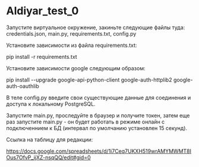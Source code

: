 # Aldiyar_test_0

Запустите виртуальное окружение, закиньте следующие файлы туда: credentials.json, main.py, requirements.txt, config.py

Установите зависимости из файла requirements.txt:

pip install -r requirements.txt

Установите зависимости google следующим образом:

pip install --upgrade google-api-python-client google-auth-httplib2 google-auth-oauthlib

В теле config.py введите свои существующие данные для соединения и доступа к локальному PostgreSQL.

Запустите main.py, проследуйте в браузер и получите токен, затем еще раз запустите main.py - он будет работать в режиме онлайн с подключеннием к БД (интервал по умолчанию установлен 15 секунд).

Ссылка на таблицу для редакции:

https://docs.google.com/spreadsheets/d/1i7Ceq7UKXH519wrAMYMWMT8IOus7OfvP_ijXZ-nsqQQ/edit#gid=0
